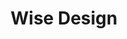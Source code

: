 ---
layout: bookmark
title: Wise Design
tags:
  - Bookmarks
  - Design Systems
  - Design Tokens
created: '2023-04-17T00:50:39.241Z'
link: https://wise.design/design-at-wise/stories/accessible-but-never-boring
id: 558635048
image: https://wise.design/api/images/Article-AccessibleColoursDarkMode.webp
---